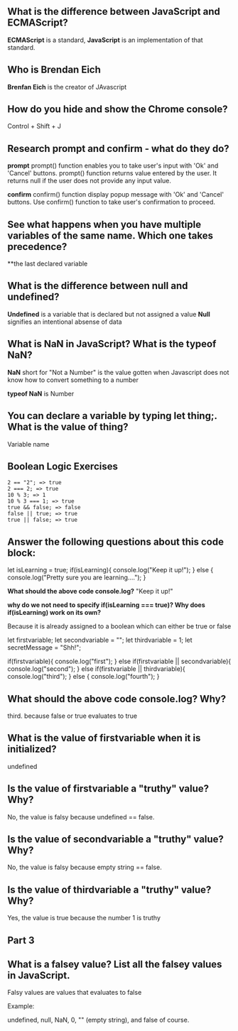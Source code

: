 ## What is the difference between JavaScript and ECMAScript?

**ECMAScript** is a standard, **JavaScript** is an implementation of that standard.

## Who is Brendan Eich

**Brenfan Eich** is the creator of JAvascript

## How do you hide and show the Chrome console?

Control + Shift + J

## Research prompt and confirm - what do they do?

**prompt** prompt() function enables you to take user's input with 'Ok' and 'Cancel' buttons. prompt() function returns value entered by the user. It returns null if the user does not provide any input value.

**confirm** confirm() function display popup message with 'Ok' and 'Cancel' buttons. Use confirm() function to take user's confirmation to proceed.

## See what happens when you have multiple variables of the same name. Which one takes precedence?

**the last declared variable

##  What is the difference between null and undefined?

**Undefined** is a variable that is declared but not assigned a value
**Null** signifies an intentional absense of data

## What is NaN in JavaScript? What is the typeof NaN?

**NaN** short for "Not a Number" is the value gotten when Javascript does not know how to convert something to a number

**typeof NaN** is Number

## You can declare a variable by typing let thing;. What is the value of thing?

Variable name

## Boolean Logic Exercises
    2 == "2"; => true
    2 === 2; => true
    10 % 3; => 1
    10 % 3 === 1; => true
    true && false; => false
    false || true; => true
    true || false; => true



## Answer the following questions about this code block:

let isLearning = true;
if(isLearning){
    console.log("Keep it up!");
} else {
    console.log("Pretty sure you are learning....");
}

**What should the above code console.log?**  "Keep it up!"

**why do we not need to specify if(isLearning === true)? Why does if(isLearning) work on its own?**

Because it is already assigned to a boolean which can either be true or false



let firstvariable;
let secondvariable = "";
let thirdvariable = 1;
let secretMessage = "Shh!";

if(firstvariable){
    console.log("first");
} else if(firstvariable || secondvariable){
    console.log("second");
} else if(firstvariable || thirdvariable){
    console.log("third");
} else {
    console.log("fourth");
}


## What should the above code console.log? Why?

third. because false or true evaluates to true

## What is the value of firstvariable when it is initialized?

undefined

## Is the value of firstvariable a "truthy" value? Why?

No, the value is falsy because undefined == false.

## Is the value of secondvariable a "truthy" value? Why?

No, the value is falsy because empty string == false.

## Is the value of thirdvariable a "truthy" value? Why?

Yes, the value is true because the number 1 is truthy

 ## Part 3

 ## What is a falsey value? List all the falsey values in JavaScript.

 Falsy values are values that evaluates to false

 Example: 

undefined, 
null, 
NaN, 
0, 
"" (empty string), 
and false of course.